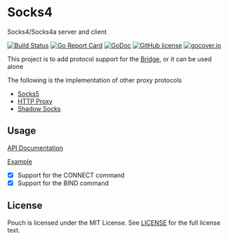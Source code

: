 # Socks4

Socks4/Socks4a server and client

[![Build Status](https://travis-ci.org/wzshiming/socks4.svg?branch=master)](https://travis-ci.org/wzshiming/socks4)
[![Go Report Card](https://goreportcard.com/badge/github.com/wzshiming/socks4)](https://goreportcard.com/report/github.com/wzshiming/socks4)
[![GoDoc](https://godoc.org/github.com/wzshiming/socks4?status.svg)](https://godoc.org/github.com/wzshiming/socks4)
[![GitHub license](https://img.shields.io/github/license/wzshiming/socks4.svg)](https://github.com/wzshiming/socks4/blob/master/LICENSE)
[![gocover.io](https://gocover.io/_badge/github.com/wzshiming/socks4)](https://gocover.io/github.com/wzshiming/socks4)

This project is to add protocol support for the [Bridge](https://github.com/wzshiming/bridge), or it can be used alone

The following is the implementation of other proxy protocols

- [Socks5](https://github.com/wzshiming/socks5)
- [HTTP Proxy](https://github.com/wzshiming/httpproxy)
- [Shadow Socks](https://github.com/wzshiming/shadowsocks)

## Usage

[API Documentation](https://godoc.org/github.com/wzshiming/socks4)

[Example](https://github.com/wzshiming/socks4/blob/master/cmd/socks4/main.go)

- [x] Support for the CONNECT command
- [x] Support for the BIND command

## License

Pouch is licensed under the MIT License. See [LICENSE](https://github.com/wzshiming/socks4/blob/master/LICENSE) for the full license text.
